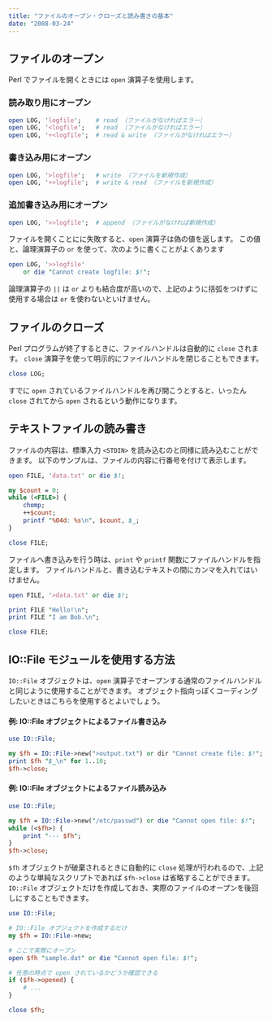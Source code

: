 ```yaml
---
title: "ファイルのオープン・クローズと読み書きの基本"
date: "2008-03-24"
---
```


ファイルのオープン
----

Perl でファイルを開くときには `open` 演算子を使用します。

### 読み取り用にオープン

~~~ perl
open LOG, 'logfile';    # read （ファイルがなければエラー）
open LOG, '<logfile';   # read （ファイルがなければエラー）
open LOG, '+<logfile';  # read & write （ファイルがなければエラー）
~~~

### 書き込み用にオープン

~~~ perl
open LOG, '>logfile';   # write （ファイルを新規作成）
open LOG, '+>logfile';  # write & read （ファイルを新規作成）
~~~

### 追加書き込み用にオープン

~~~ perl
open LOG, '>>logfile';  # append （ファイルがなければ新規作成）
~~~

ファイルを開くことにに失敗すると、`open` 演算子は偽の値を返します。
この値と、論理演算子の `or` を使って、次のように書くことがよくあります

~~~ perl
open LOG, '>>logfile'
    or die "Cannot create logfile: $!";
~~~

論理演算子の `||` は `or` よりも結合度が高いので、上記のように括弧をつけずに使用する場合は `or` を使わないといけません。


ファイルのクローズ
----

Perl プログラムが終了するときに、ファイルハンドルは自動的に `close` されます。
`close` 演算子を使って明示的にファイルハンドルを閉じることもできます。

~~~ perl
close LOG;
~~~

すでに `open` されているファイルハンドルを再び開こうとすると、いったん `close` されてから `open` されるという動作になります。


テキストファイルの読み書き
----

ファイルの内容は、標準入力 `<STDIN>` を読み込むのと同様に読み込むことができます。
以下のサンプルは、ファイルの内容に行番号を付けて表示します。

~~~ perl
open FILE, 'data.txt' or die $!;

my $count = 0;
while (<FILE>) {
    chomp;
    ++$count;
    printf "%04d: %s\n", $count, $_;
}

close FILE;
~~~

ファイルへ書き込みを行う時は、`print` や `printf` 関数にファイルハンドルを指定します。
ファイルハンドルと、書き込むテキストの間にカンマを入れてはいけません。

~~~ perl
open FILE, '>data.txt' or die $!;

print FILE "Hello!\n";
print FILE "I am Bob.\n";

close FILE;
~~~


IO::File モジュールを使用する方法
----

`IO::File` オブジェクトは、`open` 演算子でオープンする通常のファイルハンドルと同じように使用することができます。
オブジェクト指向っぽくコーディングしたいときはこちらを使用するとよいでしょう。

#### 例: IO::File オブジェクトによるファイル書き込み

~~~ perl
use IO::File;

my $fh = IO::File->new(">output.txt") or dir "Cannot create file: $!";
print $fh "$_\n" for 1..10;
$fh->close;
~~~

#### 例: IO::File オブジェクトによるファイル読み込み

~~~ perl
use IO::File;

my $fh = IO::File->new("/etc/passwd") or die "Cannot open file: $!";
while (<$fh>) {
    print "--- $fh";
}
$fh->close;
~~~

`$fh` オブジェクトが破棄されるときに自動的に `close` 処理が行われるので、上記のような単純なスクリプトであれば `$fh->close` は省略することができます。
`IO::File` オブジェクトだけを作成しておき、実際のファイルのオープンを後回しにすることもできます。

~~~ perl
use IO::File;

# IO::File オブジェクトを作成するだけ
my $fh = IO::File->new;

# ここで実際にオープン
open $fh "sample.dat" or die "Cannot open file: $!";

# 任意の時点で open されているかどうか確認できる
if ($fh->opened) {
    # ...
}

close $fh;
~~~

